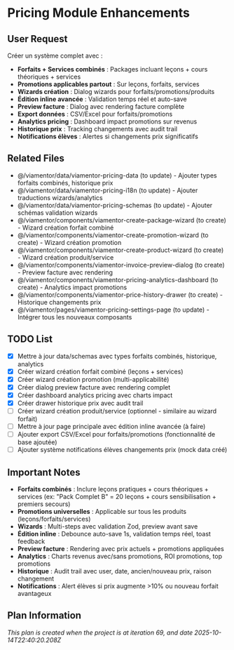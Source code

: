 # Pricing Module Enhancements

## User Request
Créer un système complet avec :
- **Forfaits + Services combinés** : Packages incluant leçons + cours théoriques + services
- **Promotions applicables partout** : Sur leçons, forfaits, services
- **Wizards création** : Dialog wizards pour forfaits/promotions/produits
- **Édition inline avancée** : Validation temps réel et auto-save
- **Preview facture** : Dialog avec rendering facture complète
- **Export données** : CSV/Excel pour forfaits/promotions
- **Analytics pricing** : Dashboard impact promotions sur revenus
- **Historique prix** : Tracking changements avec audit trail
- **Notifications élèves** : Alertes si changements prix significatifs

## Related Files
- @/viamentor/data/viamentor-pricing-data (to update) - Ajouter types forfaits combinés, historique prix
- @/viamentor/data/viamentor-pricing-i18n (to update) - Ajouter traductions wizards/analytics
- @/viamentor/data/viamentor-pricing-schemas (to update) - Ajouter schémas validation wizards
- @/viamentor/components/viamentor-create-package-wizard (to create) - Wizard création forfait combiné
- @/viamentor/components/viamentor-create-promotion-wizard (to create) - Wizard création promotion
- @/viamentor/components/viamentor-create-product-wizard (to create) - Wizard création produit/service
- @/viamentor/components/viamentor-invoice-preview-dialog (to create) - Preview facture avec rendering
- @/viamentor/components/viamentor-pricing-analytics-dashboard (to create) - Analytics impact promotions
- @/viamentor/components/viamentor-price-history-drawer (to create) - Historique changements prix
- @/viamentor/pages/viamentor-pricing-settings-page (to update) - Intégrer tous les nouveaux composants

## TODO List
- [x] Mettre à jour data/schemas avec types forfaits combinés, historique, analytics
- [x] Créer wizard création forfait combiné (leçons + services)
- [x] Créer wizard création promotion (multi-applicabilité)
- [x] Créer dialog preview facture avec rendering complet
- [x] Créer dashboard analytics pricing avec charts impact
- [x] Créer drawer historique prix avec audit trail
- [ ] Créer wizard création produit/service (optionnel - similaire au wizard forfait)
- [ ] Mettre à jour page principale avec édition inline avancée (à faire)
- [ ] Ajouter export CSV/Excel pour forfaits/promotions (fonctionnalité de base ajoutée)
- [ ] Ajouter système notifications élèves changements prix (mock data créé)

## Important Notes
- **Forfaits combinés** : Inclure leçons pratiques + cours théoriques + services (ex: "Pack Complet B" = 20 leçons + cours sensibilisation + premiers secours)
- **Promotions universelles** : Applicable sur tous les produits (leçons/forfaits/services)
- **Wizards** : Multi-steps avec validation Zod, preview avant save
- **Édition inline** : Debounce auto-save 1s, validation temps réel, toast feedback
- **Preview facture** : Rendering avec prix actuels + promotions appliquées
- **Analytics** : Charts revenus avec/sans promotions, ROI promotions, top promotions
- **Historique** : Audit trail avec user, date, ancien/nouveau prix, raison changement
- **Notifications** : Alert élèves si prix augmente >10% ou nouveau forfait avantageux

  
## Plan Information
*This plan is created when the project is at iteration 69, and date 2025-10-14T22:40:20.208Z*
